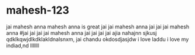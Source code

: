 # mahesh-123
jai mahesh anna
mahesh anna is great
jai jai mahesh anna
jai jai jai mahesh anna
#jai jai jai jai mahesh anna
jai jai jai jai ajia nahajnn sjkusj
qdklkqwjdlkdklakldnalsnxm, 
jai chandu
okdosdjasjdw
i love laddu
i love my indiad,nd
lllllll
